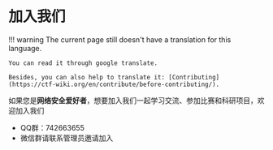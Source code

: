 # 加入我们
!!! warning
    The current page still doesn't have a translation for this language.

    You can read it through google translate.

    Besides, you can also help to translate it: [Contributing](https://ctf-wiki.org/en/contribute/before-contributing/). 



如果您是**网络安全爱好者**，想要加入我们一起学习交流、参加比赛和科研项目，欢迎加入我们   

- QQ群：742663655
- 微信群请联系管理员邀请加入